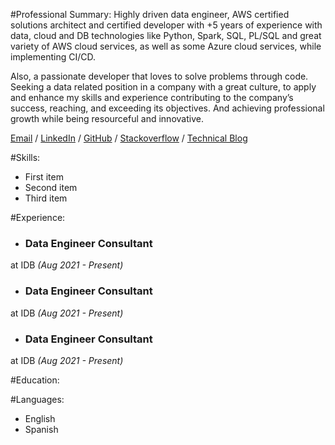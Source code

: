#Professional Summary:
Highly driven data engineer, AWS certified solutions architect and certified developer with +5 years of experience with data, cloud and DB technologies like Python, Spark, SQL, PL/SQL and great variety of AWS cloud services, as well as some Azure cloud services, while implementing CI/CD.

Also, a passionate developer that loves to solve problems through code. Seeking a data related position in a company with a great culture, to apply and enhance my skills and experience contributing to the company’s success, reaching, and exceeding its objectives. And achieving professional growth while being resourceful and innovative.

[Email](douglasr.figueroa@gmail.com) / [LinkedIn](https://www.linkedin.com/in/douglasfigueroa/) / [GitHub](https://github.com/DougFigueroa) / [Stackoverflow](https://stackoverflow.com/users/6840517/douglas-figueroa) / [Technical Blog](https://dougf.hashnode.dev/)

#Skills:
- First item
- Second item
- Third item

#Experience:
- ### Data Engineer Consultant
at IDB *(Aug 2021 - Present)*
- ### Data Engineer Consultant
at IDB *(Aug 2021 - Present)*
- ### Data Engineer Consultant
at IDB *(Aug 2021 - Present)*

#Education:

#Languages:
- English
- Spanish
